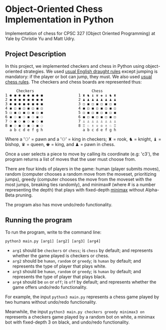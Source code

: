 # Object-Oriented Chess Implementation in Python
Implementation of chess for CPSC 327 (Object Oriented Programming) at Yale by Christie Yu and Matt Udry.

## Project Description

In this project, we implemented checkers and chess in Python using object-oriented strategies. We used [usual English draught rules](https://en.wikipedia.org/wiki/English_draughts) except jumping is mandatory: if the player or bot can jump, they must. We also used [usual chess rules](https://www.chess.com/learn-how-to-play-chess). The checkers and chess boards are represented thus:

         Checkers                          Chess
    1 ⚈ ◼ ⚈ ◼ ⚈ ◼ ⚈ ◼                1 ♜ ♞ ♝ ♛ ♚ ♝ ♞ ♜ 
    2 ◼ ⚈ ◼ ⚈ ◼ ⚈ ◼ ⚈                2 ♟︎ ♟︎ ♟︎ ♟︎ ♟︎ ♟︎ ♟︎ ♟︎ 
    3 ⚈ ◼ ⚈ ◼ ⚈ ◼ ⚈ ◼                3 ◻ ◼ ◻ ◼ ◻ ◼ ◻ ◼ 
    4 ◼ ◻ ◼ ◻ ◼ ◻ ◼ ◻                4 ◼ ◻ ◼ ◻ ◼ ◻ ◼ ◻ 
    5 ◻ ◼ ◻ ◼ ◻ ◼ ◻ ◼                5 ◻ ◼ ◻ ◼ ◻ ◼ ◻ ◼ 
    6 ◼ ⚆ ◼ ⚆ ◼ ⚆ ◼ ⚆                6 ◼ ◻ ◼ ◻ ◼ ◻ ◼ ◻ 
    7 ⚆ ◼ ⚆ ◼ ⚆ ◼ ⚆ ◼                7 ♙ ♙ ♙ ♙ ♙ ♙ ♙ ♙ 
    8 ◼ ⚆ ◼ ⚆ ◼ ⚆ ◼ ⚆                8 ♖ ♘ ♗ ♕ ♔ ♗ ♘ ♖ 
      a b c d e f g h                  a b c d e f g h
      
Where a '⚆' = pawn and a '⚇' = king in checkers; ♜ = rook, ♞ = knight, ♝ = bishop, ♛ = queen, ♚ = king, and ♟︎ = pawn in chess.

Once a user selects a piece to move by calling its coordinate (e.g: 'c3'), the program returns a list of moves that the user must choose from.

There are four kinds of players in the game: human (player submits moves), random (computer chooses a random move from the moveset, prioritizing jumps), greedy (computer chooses the move from the moveset with the most jumps, breaking ties randomly), and minimax# (where # is a number representing the depth) that plays with fixed-depth [minimax](https://www.cs.cornell.edu/courses/cs312/2002sp/lectures/rec21.htm) without Alpha-Beta pruning.

The program also has move undo/redo functionality.

## Running the program

To run the program, write to the command line:

`python3 main.py [arg1] [arg2] [arg3] [arg4]`

* `arg1` should be `checkers` or `chess`; is `chess` by default; and represents whether the game played is checkers or chess.
* `arg2` should be `human`, `random` or `greedy`; is `human` by default; and represents the type of player that plays white.
* `arg3` should be `human`, `random` or `greedy`; is `human` by default; and represents the type of player that plays black.
* `arg4` should be `on` or `off`; is `off` by default; and represents whether the game offers undo/redo functionality.

For example, the input `python3 main.py` represents a chess game played by two humans without undo/redo functionality.

Meanwhile, the input `python3 main.py checkers greedy minimax3 on` represents a checkers game played by a random bot on white, a minimax bot with fixed-depth 3 on black, and undo/redo functionality.
